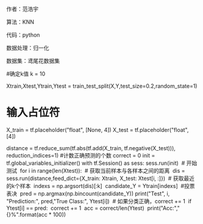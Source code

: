 作者：范浩宇

算法：KNN

代码：python

数据处理：归一化

数据集：鸢尾花数据集



#确定k值
k = 10

Xtrain,Xtest,Ytrain,Ytest = train_test_split(X,Y,test_size=0.2,random_state=1)
# 输入占位符
X_train = tf.placeholder("float", [None, 4])
X_test = tf.placeholder("float", [4])


distance = tf.reduce_sum(tf.abs(tf.add(X_train, tf.negative(X_test))), reduction_indices=1)
#计数正确预测的个数
correct = 0
init = tf.global_variables_initializer()
with tf.Session() as sess:
​    sess.run(init)
​    # 开始测试
​    for i in range(len(Xtest)):
​        # 获取当前样本与各样本之间的距离
​        dis = sess.run(distance,feed_dict={X_train: Xtrain, X_test: Xtest[i, :]})
​        # 获取最近的k个样本
​        indexs = np.argsort(dis)[:k]
​        candidate_Y = Ytrain[indexs]
​        #投票表决
​        pred = np.argmax(np.bincount(candidate_Y))
​        print("Test", i, "Prediction:", pred,"True Class:", Ytest[i])
​        # 如果分类正确，correct += 1
​        if Ytest[i] == pred:
​            correct += 1
​    acc = correct/len(Ytest)
​    print("Acc:","{}%".format(acc * 100))